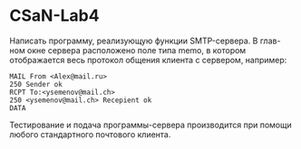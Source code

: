 # CSaN-Lab4
Написать программу, реализующую функции SMTP-сервера. В глав-ном окне сервера расположено поле типа memo, в котором отображается весь протокол общения клиента с сервером, например:
```
MAIL From <Alex@mail.ru>
250 Sender ok
RCPT To:<ysemenov@mail.ch>
250 <ysemenov@mail.ch> Recepient ok 
DATA
```
Тестирование и подача программы-сервера производится при помощи любого стандартного почтового клиента.
